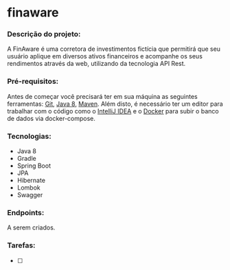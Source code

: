 # finaware
<h3>Descrição do projeto:</h3>
A FinAware é uma corretora de investimentos fictícia que permitirá que seu usuário aplique em diversos ativos financeiros e acompanhe os seus 
rendimentos através da web, utilizando da tecnologia API Rest.

<h3>Pré-requisitos:</h3><a id="pre-requisitos"></a>

Antes de começar você precisará ter em sua máquina as seguintes ferramentas: [Git](https://git-scm.com/),
[Java 8](https://www.oracle.com/br/java/technologies/javase/javase8-archive-downloads.html), [Maven](https://maven.apache.org/download.cgi).
Além disto, é necessário ter um editor para trabalhar com o código como o [IntelliJ IDEA](https://www.jetbrains.com/pt-br/idea/download/) e 
o [Docker](https://www.docker.com/products/docker-desktop/) para subir o banco de dados via docker-compose.
 
<h3>Tecnologias:</h3><a id="tecnologias"></a>
  
 <ul>
  <li>Java 8</li>
  <li>Gradle</li>
  <li>Spring Boot</li>
  <li>JPA</li>
  <li>Hibernate</li>
  <li>Lombok</li>
  <li>Swagger</li>
  </ul>
  
  <h3>Endpoints:</h3>  
  
  A serem criados.
   
  <h3>Tarefas:</h3> 
  
  - [ ] 
